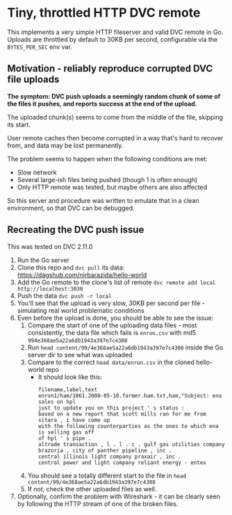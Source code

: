 # Tiny, throttled HTTP DVC remote

This implements a very simple HTTP fileserver and valid DVC remote in Go.
Uploads are throttled by default to 30KB per second, configurable via the `BYTES_PER_SEC` env var.

## Motivation - reliably reproduce corrupted DVC file uploads

**The symptom: DVC push uploads a seemingly random chunk of some of the files it pushes, and reports success at the end of the upload.**

The uploaded chunk(s) seems to come from the middle of the file, skipping its start.

User remote caches then become corrupted in a way that's hard to recover from, and data may be lost permanently. 

The problem seems to happen when the following conditions are met:
* Slow network
* Several large-ish files being pushed (though 1 is often enough)
* Only HTTP remote was tested, but maybe others are also affected

So this server and procedure was written to emulate that in a clean environment, so that DVC can be debugged.

## Recreating the DVC push issue
This was tested on DVC 2.11.0

1. Run the Go server
2. Clone this repo and `dvc pull` its data:
https://dagshub.com/nirbarazida/hello-world
3. Add the Go remote to the clone's list of remote `dvc remote add local http://localhost:3030`
4. Push the data `dvc push -r local`
5. You'll see that the upload is very slow, 30KB per second per file - simulating real world problematic conditions
6. Even before the upload is done, you should be able to see the issue:
   1. Compare the start of one of the uploading data files - most consistently, the data file which fails is `enron.csv`
      with md5 `994e368ae5a22a6db1943a397e7c4308`
   2. Run `head content/99/4e368ae5a22a6db1943a397e7c4308` inside the Go server dir to see what was uploaded
   3. Compare to the correct `head data/enron.csv` in the cloned hello-world repo
      * It should look like this:
        ```
        filename,label,text
        enron1/ham/1061.2000-05-10.farmer.ham.txt,ham,"Subject: ena sales on hpl
        just to update you on this project ' s status :
        based on a new report that scott mills ran for me from sitara , i have come up
        with the following counterparties as the ones to which ena is selling gas off
        of hpl ' s pipe .
        altrade transaction , l . l . c . gulf gas utilities company
        brazoria , city of panther pipeline , inc .
        central illinois light company praxair , inc .
        central power and light company reliant energy - entex
        ```
   4. You should see a totally different start to the file in `head content/99/4e368ae5a22a6db1943a397e7c4308`
   5. If not, check the other uploaded files as well.
1. Optionally, confirm the problem with Wireshark - it can be clearly seen by following the HTTP stream of one of the broken files.